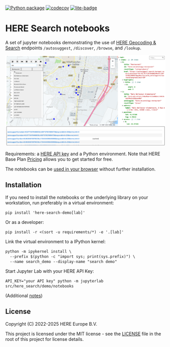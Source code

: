 [![Python package](https://github.com/heremaps/here-search-demo/actions/workflows/test.yml/badge.svg)](https://github.com/heremaps/here-search-demo/actions/workflows/test.yml)
[![codecov](https://codecov.io/gh/heremaps/here-search-demo/branch/main/graph/badge.svg?token=MVFCS4BUFN)](https://codecov.io/gh/heremaps/here-search-demo)
[![lite-badge](https://jupyterlite.rtfd.io/en/latest/_static/badge.svg)][3]


# HERE Search notebooks

A set of jupyter notebooks demonstrating the use of [HERE Geocoding & Search][4] endpoints `/autosuggest`,  `/discover`, `/browse`, and `/lookup`.

![searching for restaurants](https://github.com/heremaps/here-search-demo/raw/main/docs/screenshot.png)

Requirements: a [HERE API key][1] and a Python environment. Note that HERE Base Plan [Pricing][5] allows you to get started for free.

The notebooks can be [used in your browser][3] without further installation.

## Installation

If you need to install the notebooks or the underlying library on your workstation, run preferably in a virtual environment:

   ```
   pip install 'here-search-demo[lab]'
   ```

Or as a developer:

   ```
   pip install -r <(sort -u requirements/*) -e '.[lab]'
   ```

Link the virtual environment to a IPython kernel:

   ```
   python -m ipykernel install \
     --prefix $(python -c "import sys; print(sys.prefix)") \
     --name search_demo --display-name "search demo"
   ```


Start Jupyter Lab with your HERE API Key:

   ```
   API_KEY="your API key" python -m jupyterlab src/here_search/demo/notebooks
   ```
   
(Additional [notes][2])

## License

Copyright (C) 2022-2025 HERE Europe B.V.

This project is licensed under the MIT license - see the [LICENSE](./LICENSE) file in the root of this project for license details.

[1]: https://www.here.com/docs/bundle/geocoding-and-search-api-developer-guide/page/topics/quick-start.html#get-an-api-key
[2]: https://github.com/heremaps/here-search-demo/blob/main/docs/developers.md
[3]: https://heremaps.github.io/here-search-demo/lab/?path=demo.ipynb
[4]: https://www.here.com/docs/category/geocoding-search-v7
[5]: https://www.here.com/get-started/pricing